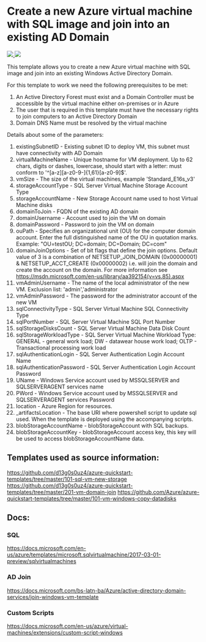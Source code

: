 # Create a new Azure virtual machine with SQL image and join into an existing AD Domain

<a href="https://portal.azure.com/#create/Microsoft.Template/uri/https%3a%2f%2fraw.githubusercontent.com%2fd13g0s0uz4%2fGavea-DR-SQL%2fmaster%2fazuredeploy.json" target="_blank">
    <img src="http://azuredeploy.net/deploybutton.png"/>
</a>
<a href="https://portal.azure.com/#create/Microsoft.Template/uri/https%3a%2f%2fraw.githubusercontent.com%2fd13g0s0uz4%2fGavea-DR-SQL%2fmaster%2fazuredeploy.json" target="_blank">
    <img src="http://azuredeploy.net/AzureGov.png"/>
</a>

This template allows you to create a new Azure virtual machine with SQL image and join into an existing Windows Active Directory Domain.

For this template to work we need the following prerequisites to be met:

1. An Active Directory Forest must exist and a Domain Controller must be accessible by the virtual machine either on-premises or in Azure
2. The user that is required in this template must have the necessary rights to join computers to an Active Directory Domain
3. Domain DNS Name must be resolved by the virtual machine

Details about some of the parameters:

1. existingSubnetID - Existing subnet ID to deploy VM, this subnet must have connectivity with AD Domain
3. virtualMachineName - Unique hostname for VM deployment. Up to 62 chars, digits or dashes, lowercase, should start with a letter: must conform to '^[a-z][a-z0-9-]{1,61}[a-z0-9]$'.
4. vmSize - The size of the virtual machines, example 'Standard_E16s_v3'
5. storageAccountType - SQL Server Virtual Machine Storage Account Type
6. storageAccountName - New Storage Account name used to host Virtual Machine disks
7. domainToJoin - FQDN of the existing AD domain
8. domainUsername - Account used to join the VM on domain
9. domainPassword - Password to join the VM on domain
10. ouPath - Specifies an organizational unit (OU) for the computer domain account. Enter the full distinguished name of the OU in quotation marks. Example: \"OU=testOU; DC=domain; DC=Domain; DC=com\"
11. domainJoinOptions - Set of bit flags that define the join options. Default value of 3 is a combination of NETSETUP_JOIN_DOMAIN (0x00000001) & NETSETUP_ACCT_CREATE (0x00000002) i.e. will join the domain and create the account on the domain. For more information see https://msdn.microsoft.com/en-us/library/aa392154(v=vs.85).aspx
12. vmAdminUsername - The name of the local administrator of the new VM. Exclusion list: 'admin','administrator
13. vmAdminPassword - The password for the administrator account of the new VM
14. sqlConnectivityType - SQL Server Virtual Machine SQL Connectivity Type
15. sqlPortNumber - SQL Server Virtual Machine SQL Port Number
16. sqlStorageDisksCount - SQL Server Virtual Machine Data Disk Count
17. sqlStorageWorkloadType - SQL Server Virtual Machine Workload Type: GENERAL - general work load; DW - datawear house work load; OLTP - Transactional processing work load
18. sqlAuthenticationLogin - SQL Server Authentication Login Account Name
19. sqlAuthenticationPassword - SQL Server Authentication Login Account Password
20. UName - Windows Service account used by MSSQLSERVER and SQLSERVERAGENT services name
21. PWord - Windows Service account used by MSSQLSERVER and SQLSERVERAGENT services Password
22. location - Azure Region for resources.
23. _artifactsLocation - The base URI where powershell script to update sql used. When the template is deployed using the accompanying scripts.
24. blobStorageAccountName - blobStorageAccount with SQL backups.
25. blobStorageAccountKey - blobStorageAccount access key, this key will be used to access blobStorageAccountName data.

## Templates used as source information:
https://github.com/d13g0s0uz4/azure-quickstart-templates/tree/master/101-sql-vm-new-storage
https://github.com/d13g0s0uz4/azure-quickstart-templates/tree/master/201-vm-domain-join
https://github.com/Azure/azure-quickstart-templates/tree/master/101-vm-windows-copy-datadisks


## Docs:
### SQL
https://docs.microsoft.com/en-us/azure/templates/microsoft.sqlvirtualmachine/2017-03-01-preview/sqlvirtualmachines
### AD Join
https://docs.microsoft.com/bs-latn-ba/Azure/active-directory-domain-services/join-windows-vm-template
### Custom Scripts
https://docs.microsoft.com/en-us/azure/virtual-machines/extensions/custom-script-windows



